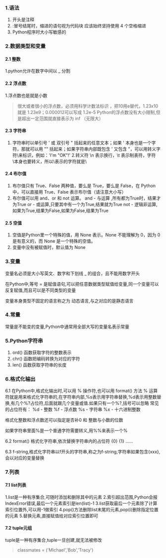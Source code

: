 ### 1.语法
1. 开头是注释 
2. :冒号结尾时，缩进的语句视为代码块  应该始终坚持使用 4 个空格缩进
3. Python程序时大小写敏感的

### 2.数据类型和变量
#### 2.1 整数
1.python允许在数字中间以 _  分割
#### 2.2 浮点数
1.浮点数也是就是小数
> 很大或者很小的浮点数，必须用科学计数法标识 ，把10用e替代，1.23x10 就是 1.23e9；0.000012可以写成 1.2e-5
Python的浮点数没有大小限制,但是超出一定范围就直接表示为 inf （无限大）

#### 2.3 字符串

1. 字符串时以单引号 ' 或 双引号 " 括起来的任意文本；如果 ' 本身也是一个字符，那就可以用 "" 括起来；如果字符串内部既包含 ' 又包含 "，可以用转义字符\来标识，例如：'I\'m \"OK\"!'
2.转义符 \n 表示换行，\t 表示制表符，字符\本身也要转义，所以\\表示的字符就是\

#### 2.4 布尔值
1. 布尔值只有 True、False 两种值，要么是 True，要么是 False，在 Python 中，可以直接用 True、False 表示布尔值（请注意大小写）
2. 布尔值可以用 and、or 和 not 运算。
and - 与运算 ,所有都为True时，结果才为True
or - 或运算,只要其中有一个为True,结果就为True
not - 逻辑非运算,如果为True,结果为False,如果为False,结果为True

#### 2.5 空值
1. 空值是Python里一个特殊的值，用 None 表示。None 不能理解为 0，因为 0 是有意义的，而 None 是一个特殊的空值。
2. 变量中没有被赋值时，默认值为 None

### 3.变量
变量名必须是大小写英文、数字和下划线 _ 的组合，且不能用数字开头

在Python中,等号 = 是赋值语句,可以把任意数据类型赋值给变量,同一个变量可以反复赋值,而且可以是不同类型的变量

变量本身类型不固定的语言称之为 动态语言,与之对应的是静态语言

### 4.常量
常量是不能变的变量,Python中通常用全部大写的变量名表示常量


### 5.Python字符串
1. ord() 函数获取字符的整数表示
2. chr() 函数把编码转换为对应的字符
3. len() 函数获取字符串的长度

### 6.格式化输出
6.1 在Python中,格式化输出时,可以用 % 操作符,也可以用 format() 方法
% 运算符就是用来格式化字符串的,在字符串内部,%s表示用字符串替换,%d表示用整数替换,有几个%?占位符,后面就跟几个变量或值.如果只有一个%?,括号可以忽略
常见的占位符有：
%d - 整数
%f - 浮点数
%s - 字符串
%x - 十六进制整数

格式化整数和浮点数还可以指定是否补0 和 整数与小数的位数

如果字符串里面%是一个普通字符需要转义,用%%来表示一个%

6.2 format() 格式化字符串,依次替换字符串内的占位符 {0} {1} ......

6.3 f-string,格式化字符串以f开头的字符串,称之为f-string,字符串如果包含{xxx},会以对应的变量替换

### 7.列表
#### 7.1 list列表
1.list是一种有序集合,可随时添加和删除其中的元素
2.索引超出范围,Python会报IndexError错误,最后一个元素索引是len(list)-1
3.list获取最后一个元素除了计算索引位置外,可以用-1做索引
4.pop()方法删除list末尾的元素,pop(i)删除指定位置的元素
5.替换元素,直接赋值给对应索引位置即可
#### 7.2 tuple元组
tuple是一种有序集合,tuple一旦创建,就无法被修改
> classmates = ('Michael','Bob','Tracy')

